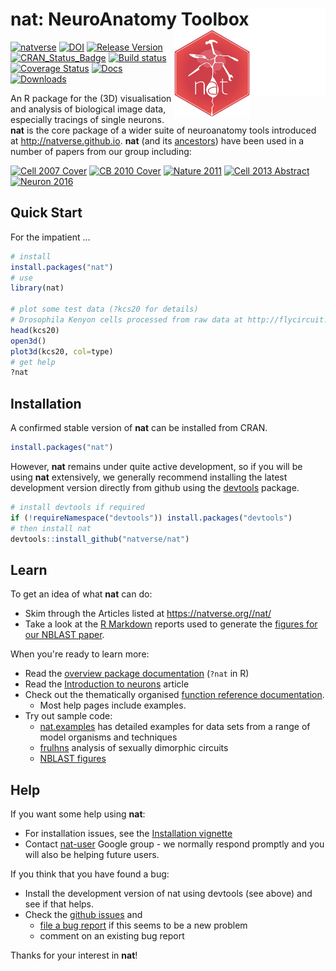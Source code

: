 # nat: NeuroAnatomy Toolbox <img src="man/figures/natverse_logo.svg" align="right" height="139" /><img src="man/figures/logo.svg" align="right" height="139" /> 
<!-- badges: start -->
[![natverse](https://img.shields.io/badge/natverse-Part%20of%20the%20natverse-a241b6)](https://natverse.org/)
[![DOI](https://img.shields.io/badge/doi-10.5281%2Fzenodo.10171-blue.svg)](http://dx.doi.org/10.5281/zenodo.10171) 
[![Release Version](https://img.shields.io/github/release/natverse/nat.svg)](https://github.com/natverse/nat/releases/latest) 
[![CRAN_Status_Badge](http://www.r-pkg.org/badges/version/nat)](https://cran.r-project.org/package=nat) 
[![Build status](https://github.com/natverse/nat/workflows/R-CMD-check/badge.svg)](https://github.com/natverse/nat/actions)
[![Coverage Status](https://codecov.io/gh/natverse/nat/branch/master/graph/badge.svg)](https://app.codecov.io/gh/natverse/nat)
[![Docs](https://img.shields.io/badge/docs-100%25-brightgreen.svg)](https://natverse.org//nat/reference/)
[![Downloads](http://cranlogs.r-pkg.org/badges/nat?color=brightgreen)](https://www.r-pkg.org:443/pkg/nat)
<!-- badges: end -->

An R package for the (3D) visualisation and analysis of biological image data, especially tracings of
single neurons. **nat** is the core package of a wider suite of neuroanatomy 
tools introduced at http://natverse.github.io. **nat** (and its [ancestors](https://github.com/jefferis/AnalysisSuite))
have been used in a number of papers from our group including:

[![Cell 2007 Cover](http://www.cell.com/cms/attachment/602399/4753939/cov200h.gif "Olfactory Projection Neuron Mapping")](http://dx.doi.org/10.1016/j.cell.2007.01.040)
[![CB 2010 Cover](http://www.cell.com/cms/attachment/612001/4900537/cov200h.gif "fruitless Circuit Mapping")](http://dx.doi.org/10.1016/j.cub.2010.07.045)
[![Nature 2011](https://media.springernature.com/full/springer-static/image/art%3A10.1038%2Fnature10428/MediaObjects/41586_2011_Article_BFnature10428_Fig4_HTML.jpg "Food and Pheromone Integration")](http://dx.doi.org/10.1038/nature10428)
[<img src="http://www2.mrc-lmb.cam.ac.uk/wordpress/wp-content/uploads/Switch-altered_jefferis.jpg" alt="Cell 2013 Abstract" style="height: 200px;"/>](http://dx.doi.org/10.1016/j.cell.2013.11.025)
[![Neuron 2016](http://www2.mrc-lmb.cam.ac.uk/wordpress/wp-content/uploads/P1Clustering_200_sq_crop-215x215.jpg "NBLAST")](http://dx.doi.org/10.1016/j.neuron.2016.06.012)


## Quick Start

For the impatient ...

```r
# install
install.packages("nat")
# use
library(nat)

# plot some test data (?kcs20 for details)
# Drosophila Kenyon cells processed from raw data at http://flycircuit.tw
head(kcs20)
open3d()
plot3d(kcs20, col=type)
# get help
?nat
```

## Installation

A confirmed stable version of **nat** can be installed from CRAN. 

```r
install.packages("nat")
````

However, **nat** remains under quite active development, so if you will be 
using **nat** extensively, we generally
recommend installing the latest development version directly from github using
the [devtools](https://cran.r-project.org/package=devtools) package.

```r
# install devtools if required
if (!requireNamespace("devtools")) install.packages("devtools")
# then install nat
devtools::install_github("natverse/nat")

```
## Learn

To get an idea of what **nat** can do:

* Skim through the Articles listed at https://natverse.org//nat/
* Take a look at the [R Markdown](https://rmarkdown.rstudio.com/) reports used 
  to generate the [figures for our NBLAST paper](https://doi.org/10.1016/j.neuron.2016.06.012).

When you're ready to learn more:

* Read the [overview package documentation](https://natverse.org//nat/reference/nat-package.html)
  (`?nat` in R)
* Read the [Introduction to neurons](https://natverse.org//nat/articles/neurons-intro.html) article
* Check out the thematically organised [function reference documentation](https://natverse.org//nat/reference/). 
  * Most help pages include examples.
* Try out sample code:
  - [nat.examples](https://github.com/natverse/nat.examples) has detailed 
    examples for data sets from a range of model organisms and techniques
  - [frulhns](https://github.com/jefferis/frulhns) analysis of sexually dimorphic circuits
  - [NBLAST figures](https://github.com/jefferislab/NBLAST_figures/)

## Help
If you want some help using **nat**:

* For installation issues, see the [Installation vignette](https://natverse.org//nat/articles/Installation.html)
* Contact [nat-user](https://groups.google.com/forum/#!forum/nat-user) Google group - 
  we normally respond promptly and you will also be helping future users.

If you think that you have found a bug:

* Install the development version of nat using devtools (see above) and see if 
  that helps.
* Check the [github issues](https://github.com/natverse/nat/issues?q=is%3Aissue) and 
  - [file a  bug report](https://github.com/natverse/nat/issues/new) if this seems to be a new problem
  - comment on an existing bug report 

Thanks for your interest in **nat**!
